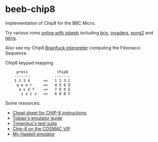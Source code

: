 # beeb-chip8

Implementation of Chip8 for the BBC Micro.

Try various roms [online with jsbeeb](https://nick-chapman.github.io/beeb-chip8)
including
[brix](https://bbc.godbolt.org/?&disc1=https://nick-chapman.github.io/beeb-chip8/brix.ssd&autoboot),
[invaders](https://bbc.godbolt.org/?&disc1=https://nick-chapman.github.io/beeb-chip8/invaders.ssd&autoboot),
[pong2](https://bbc.godbolt.org/?&disc1=https://nick-chapman.github.io/beeb-chip8/pong2.ssd&autoboot) and
[tetris](https://bbc.godbolt.org/?&disc1=https://nick-chapman.github.io/beeb-chip8/tetris.ssd&autoboot).

Also see my Chip8 [Brainfuck interpreter](https://bbc.godbolt.org/?&disc1=https://nick-chapman.github.io/beeb-chip8/bf-fibs.ssd&autoboot) computing the Fibonacci Sequence.

Chip8 keypad mapping
```
     press             chip8
    -------           -------
    1 2 3 4      =>   1 2 3 C
     q w e r     =>   4 5 6 D
      a s d f    =>   7 8 9 E
       z x c v   =>   A 0 B F
```

Some resources:
- [Cheat sheet for CHIP-8 instructions](https://johnearnest.github.io/Octo/docs/chip8ref.pdf)
- [Tobias's emulator guide](https://tobiasvl.github.io/blog/write-a-chip-8-emulator)
- [Timendus's test suite](https://github.com/Timendus/chip8-test-suite)
- [Chip-8 on the COSMAC VIP](https://www.laurencescotford.net/2020/07/25/chip-8-on-the-cosmac-vip-index/)
- [My Haskell emulator](https://github.com/Nick-Chapman/chip8)
